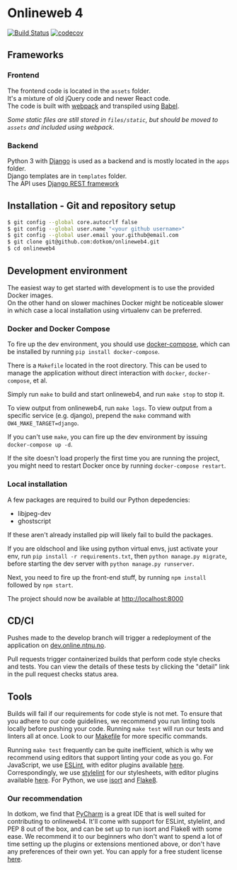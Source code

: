 # Onlineweb 4
[![Build Status](https://ci.online.ntnu.no/api/badges/dotkom/onlineweb4/status.svg?branch=develop)](https://ci.online.ntnu.no/dotkom/onlineweb4) [![codecov](https://codecov.io/gh/dotKom/onlineweb4/branch/develop/graph/badge.svg)](https://codecov.io/gh/dotKom/onlineweb4)


## Frameworks

### Frontend

The frontend code is located in the `assets` folder.  
It's a mixture of old jQuery code and newer React code.  
The code is built with [webpack](http://webpack.js.org/) and transpiled using [Babel](https://babeljs.io/).

*Some static files are still stored in `files/static`, but should be moved to `assets` and included using webpack*.

### Backend
 
Python 3 with [Django](https://docs.djangoproject.com/) is used as a backend and is mostly located in the `apps` folder.  
Django templates are in `templates` folder.  
The API uses [Django REST framework](http://www.django-rest-framework.org/) 


## Installation - Git and repository setup

```bash
$ git config --global core.autocrlf false
$ git config --global user.name "<your github username>"
$ git config --global user.email your.github@email.com
$ git clone git@github.com:dotkom/onlineweb4.git
$ cd onlineweb4
```

## Development environment

The easiest way to get started with development is to use the provided Docker images.  
On the other hand on slower machines Docker might be noticeable slower in which case a local installation using virtualenv can be preferred. 

### Docker and Docker Compose

To fire up the dev environment, you should use [docker-compose](https://docs.docker.com/compose/overview/), which can be installed by running `pip install docker-compose`.

There is a `Makefile` located in the root directory. This can be used to manage the application without direct interaction with `docker`, `docker-compose`, et al.

Simply run `make` to build and start onlineweb4, and run `make stop` to stop it.

To view output from onlineweb4, run `make logs`. To view output from a specific service (e.g. django), prepend the `make` command with `OW4_MAKE_TARGET=django`.

If you can't use `make`, you can fire up the dev environment by issuing `docker-compose up -d`.

If the site doesn't load properly the first time you are running the project, you might need to restart Docker once by running `docker-compose restart`.

### Local installation

A few packages are required to build our Python depedencies: 

- libjpeg-dev
- ghostscript

If these aren't already installed pip will likely fail to build the packages.

If you are oldschool and like using python virtual envs, just activate your env,
run `pip install -r requirements.txt`, then `python manage.py migrate`, before starting the dev server with `python manage.py runserver`.

Next, you need to fire up the front-end stuff, by running `npm install` followed by `npm start`.

The project should now be available at [http://localhost:8000](http://localhost:8000)

## CD/CI

Pushes made to the develop branch will trigger a redeployment of the application on [dev.online.ntnu.no](https://dev.online.ntnu.no).

Pull requests trigger containerized builds that perform code style checks and tests. You can view the details of these tests by clicking the "detail" link in the pull request checks status area.

## Tools

Builds will fail if our requirements for code style is not met. To ensure that you adhere to our code guidelines, we recommend you run linting tools locally before pushing your code. Running `make test` will run our tests and linters all at once. Look to our [Makefile](https://github.com/dotkom/onlineweb4/blob/86ef0e267bdad3346a705551d2a3d377b2802d81/Makefile#L55) for more specific commands.

Running `make test` frequently can be quite inefficient, which is why we recommend using editors that support linting your code as you go. For JavaScript, we use [ESLint](https://eslint.org/docs/about/), with editor plugins available [here](https://eslint.org/docs/user-guide/integrations). Correspondingly, we use [stylelint](https://stylelint.io) for our stylesheets, with editor plugins available [here](https://github.com/stylelint/stylelint/blob/master/docs/user-guide/complementary-tools.md#editor-plugins). For Python, we use [isort](https://github.com/timothycrosley/isort) and [Flake8](http://flake8.pycqa.org/).

### Our recommendation

In dotkom, we find that [PyCharm](https://www.jetbrains.com/pycharm/) is a great IDE that is well suited for contributing to onlineweb4. It'll come with support for ESLint, stylelint, and PEP 8 out of the box, and can be set up to run isort and Flake8 with some ease. We recommend it to our beginners who don't want to spend a lot of time setting up the plugins or extensions mentioned above, or don't have any preferences of their own yet. You can apply for a free student license [here](https://www.jetbrains.com/student/).
